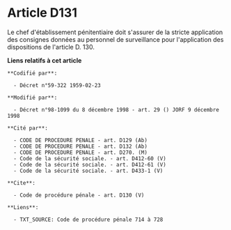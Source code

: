 # Article D131

Le chef d'établissement pénitentiaire doit s'assurer de la stricte application des consignes données au personnel de
surveillance pour l'application des dispositions de l'article D. 130.

**Liens relatifs à cet article**

	**Codifié par**:

	  - Décret n°59-322 1959-02-23

	**Modifié par**:

	  - Décret n°98-1099 du 8 décembre 1998 - art. 29 () JORF 9 décembre 1998

	**Cité par**:

	  - CODE DE PROCEDURE PENALE - art. D129 (Ab)
	  - CODE DE PROCEDURE PENALE - art. D132 (Ab)
	  - CODE DE PROCEDURE PENALE - art. D270. (M)
	  - Code de la sécurité sociale. - art. D412-60 (V)
	  - Code de la sécurité sociale. - art. D412-61 (V)
	  - Code de la sécurité sociale. - art. D433-1 (V)

	**Cite**:

	  - Code de procédure pénale - art. D130 (V)

	**Liens**:

	  - TXT_SOURCE: Code de procédure pénale 714 à 728
